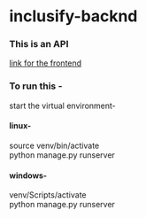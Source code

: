 # inclusify-backnd
 
<h3>This is an API </h3>
<a href="https://github.com/satyam-svg/inclusify"> link for the frontend</a>

### To run this -
start the virtual environment-
#### linux-
source venv/bin/activate <br>
python manage.py runserver 

#### windows-
venv/Scripts/activate <br>
python manage.py runserver 


